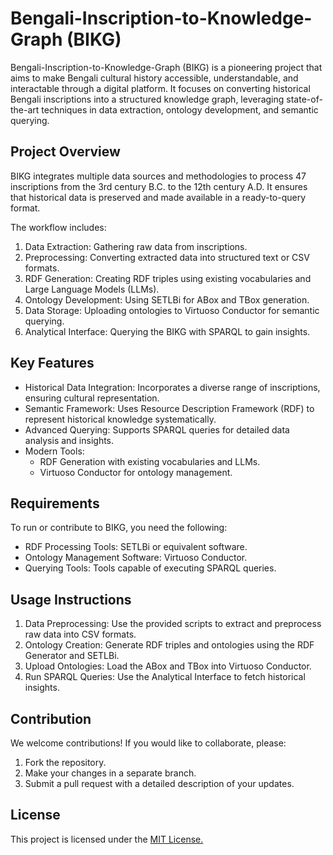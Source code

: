 # Bengali-Inscription-to-Knowledge-Graph (BIKG) 
Bengali-Inscription-to-Knowledge-Graph (BIKG) is a pioneering project that aims to make Bengali cultural history accessible, understandable, and interactable through a digital platform. It focuses on converting historical Bengali inscriptions into a structured knowledge graph, leveraging state-of-the-art techniques in data extraction, ontology development, and semantic querying.

## Project Overview
BIKG integrates multiple data sources and methodologies to process 47 inscriptions from the 3rd century B.C. to the 12th century A.D. It ensures that historical data is preserved and made available in a ready-to-query format.

The workflow includes:

1. Data Extraction: Gathering raw data from inscriptions.
2. Preprocessing: Converting extracted data into structured text or CSV formats.
3. RDF Generation: Creating RDF triples using existing vocabularies and Large Language Models (LLMs).
4. Ontology Development: Using SETLBi for ABox and TBox generation.
5. Data Storage: Uploading ontologies to Virtuoso Conductor for semantic querying.
6. Analytical Interface: Querying the BIKG with SPARQL to gain insights.

## Key Features
- Historical Data Integration: Incorporates a diverse range of inscriptions, ensuring cultural representation.
- Semantic Framework: Uses Resource Description Framework (RDF) to represent historical knowledge systematically.
- Advanced Querying: Supports SPARQL queries for detailed data analysis and insights.
- Modern Tools:
  - RDF Generation with existing vocabularies and LLMs.
  - Virtuoso Conductor for ontology management.

## Requirements
To run or contribute to BIKG, you need the following:

- RDF Processing Tools: SETLBi or equivalent software.
- Ontology Management Software: Virtuoso Conductor.
- Querying Tools: Tools capable of executing SPARQL queries.

## Usage Instructions
1. Data Preprocessing: Use the provided scripts to extract and preprocess raw data into CSV formats.
2. Ontology Creation: Generate RDF triples and ontologies using the RDF Generator and SETLBi.
3. Upload Ontologies: Load the ABox and TBox into Virtuoso Conductor.
4. Run SPARQL Queries: Use the Analytical Interface to fetch historical insights.

## Contribution
We welcome contributions! If you would like to collaborate, please:

1. Fork the repository.
2. Make your changes in a separate branch.
3. Submit a pull request with a detailed description of your updates.


## License

This project is licensed under the [MIT License.](https://choosealicense.com/licenses/mit/)


